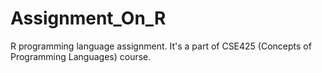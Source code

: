 # Assignment_On_R
R programming language assignment. It's a part of CSE425 (Concepts of Programming Languages) course.
